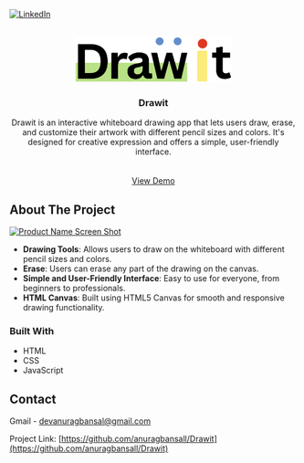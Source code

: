 [![LinkedIn][linkedin-shield]][linkedin-url]

<!-- PROJECT LOGO -->
<br />
<div align="center">
  <a href="https://drawit-online.vercel.app/">
    <img src="./assets/logo.png" alt="Logo" height="80">
  </a>

<h3 align="center">Drawit</h3>

  <p align="center">
    Drawit is an interactive whiteboard drawing app that lets users draw, erase, and customize their artwork with different pencil sizes and colors. It's designed for creative expression and offers a simple, user-friendly interface.
    <br />
    <br />
    <br />
    <a href="https://drawit-online.vercel.app/">View Demo</a>
  </p>
</div>

<!-- ABOUT THE PROJECT -->
## About The Project

[![Product Name Screen Shot][product-screenshot]](https://drawit-online.vercel.app/)

* **Drawing Tools**: Allows users to draw on the whiteboard with different pencil sizes and colors.
* **Erase**: Users can erase any part of the drawing on the canvas.
* **Simple and User-Friendly Interface**: Easy to use for everyone, from beginners to professionals.
* **HTML Canvas**: Built using HTML5 Canvas for smooth and responsive drawing functionality.

### Built With

* HTML
* CSS
* JavaScript

<!-- CONTACT -->
## Contact

Gmail - devanuragbansal@gmail.com

Project Link: [https://github.com/anuragbansall/Drawit](https://github.com/anuragbansall/Drawit)

<!-- MARKDOWN LINKS & IMAGES -->
[linkedin-shield]: https://img.shields.io/badge/-LinkedIn-black.svg?style=for-the-badge&logo=linkedin&colorB=555
[linkedin-url]: https://linkedin.com/in/anuragbansall
[product-screenshot]: ./assets/drawit-screenshot.png
